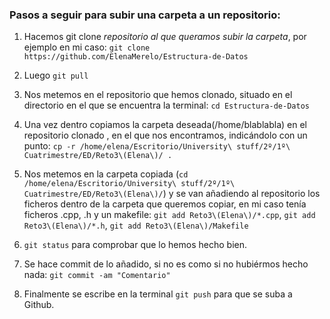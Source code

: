 ### Pasos a seguir para subir una carpeta a un repositorio:
1. Hacemos git clone *repositorio al que queramos subir la carpeta*, por ejemplo en mi caso:
`git clone https://github.com/ElenaMerelo/Estructura-de-Datos`

2. Luego `git pull`
3. Nos metemos en el repositorio que hemos clonado, situado en el directorio en el que se encuentra la terminal:
`cd Estructura-de-Datos`

4. Una vez dentro copiamos la carpeta deseada(/home/blablabla) en el repositorio clonado , en el que nos encontramos, indicándolo con un punto:
`cp -r /home/elena/Escritorio/University\ stuff/2º/1º\ Cuatrimestre/ED/Reto3\(Elena\)/ .`

5. Nos metemos en la carpeta copiada (`cd /home/elena/Escritorio/University\ stuff/2º/1º\ Cuatrimestre/ED/Reto3\(Elena\)/`) y se van añadiendo al repositorio los ficheros dentro de la carpeta que queremos copiar, en mi caso tenía ficheros .cpp, .h y un makefile:
`git add Reto3\(Elena\)/*.cpp`, `git add Reto3\(Elena\)/*.h`, `git add Reto3\(Elena\)/Makefile`

6. `git status` para comprobar que lo hemos hecho bien.

7. Se hace commit de lo añadido, si no es como si no hubiérmos hecho nada: `git commit -am "Comentario"`

8. Finalmente se escribe en la terminal `git push` para que se suba a Github.
